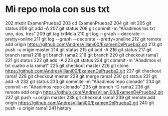 # Mi repo mola con sus txt
202  mkdir ExamenPrueba2
  203  cd ExamenPrueba2
  204  git init
  205  git status
  206  git add -A
  207  git status
  208  git commit -m "Añadimos los txt uno, dos, tres"
  209  git tag txtMola
  210  git log --graph --decorate --pretty=online
  211  git log --graph --decorate --pretty=oneline
  212  git remote add origin https://github.com/AndresVillani00/ExamenDePrueba2.git
  213  git push -u origin master
  214  git status
  215  git add -A
  216  git status
  217  git branch rama1
  218  git branch rama2
  219  git branch
  220  git checkout rama1
  221  git status
  222  git add -A
  223  git status
  224  git commit -m "Añadimos el txt cuatro a la rama1"
  225  git checkout master
  226  git clone https://github.com/AndresVillani00/ExamenDePrueba2.git
  227  git checkout rama1
  228  git checkout master
  229  git merge rama1
  230  git status
  231  git add -A
  232  git status
  233  git commite -m "Añadimos repo clonado"
  234  git commit -m "Añadimos repo clonado"
  235  git branch -D rama2
  236  git remote add origin https://github.com/AndresVillani00/ExamenDePrueba2.git
  237  git push -u origin master
  238  git checkout rama1
  239  git remote add origin https://github.com/AndresVillani00/ExamenDePrueba2.git
  240  git push -u origin rama1
  241  history

